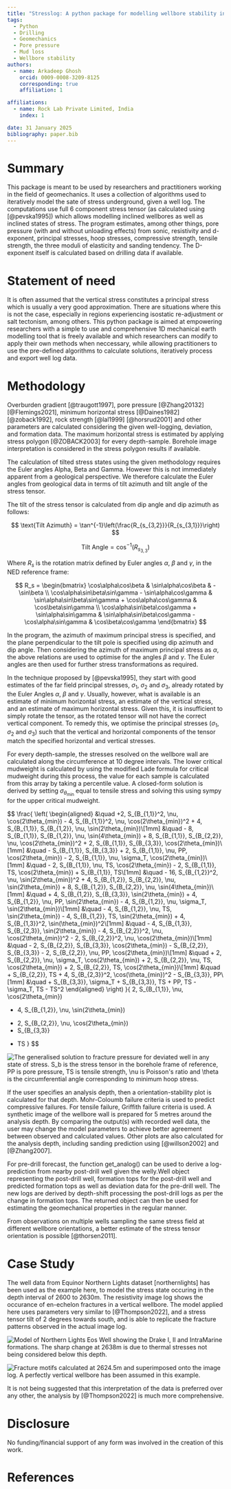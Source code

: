 ```yaml
---
title: "Stresslog: A python package for modelling wellbore stability in inclined stress states"
tags:
  - Python
  - Drilling
  - Geomechanics
  - Pore pressure
  - Mud loss
  - Wellbore stability
authors:
  - name: Arkadeep Ghosh
    orcid: 0009-0008-3209-8125
    corresponding: true
    affiliation: 1

affiliations:
  - name: Rock Lab Private Limited, India
    index: 1

date: 31 January 2025
bibliography: paper.bib
---
```


# Summary

This package is meant to be used by researchers and practitioners working in the field of geomechanics. It uses a collection of algorithms used to iteratively model the sate of stress underground, given a well log. The computations use full 6 component stress tensor (as calculated using [@pevska1995]) which allows modelling inclined wellbores as well as inclined states of stress. The program estimates, among other things, pore pressure (with and without unloading effects) from sonic, resistivity and d-exponent, principal stresses, hoop stresses, compressive strength, tensile strength, the three moduli of elasticity and sanding tendency. The D-exponent itself is calculated based on drilling data if available.

# Statement of need

It is often assumed that the vertical stress constitutes a principal stress which is usually a very good approximation. There are situations where this is not the case, especially in regions experiencing isostatic re-adjustment or salt tectonism, among others. This python package is aimed at empowering researchers with a simple to use and comprehensive 1D mechanical earth modelling tool that is freely available and which researchers can modify to apply their own methods when neccessary, while allowing practitioners to use the pre-defined algorithms to calculate solutions, iteratively process and export well log data.

# Methodology

Overburden gradient [@traugott1997], pore pressure [@Zhang20132] [@Flemings2021], minimum horizontal stress [@Daines1982] [@zoback1992], rock strength [@lal1999] [@horsrud2001] and other parameters are calculated considering the given well-logging, deviation, and formation data. The maximum horizontal stress is estimated by applying stress polygon [@ZOBACK2003] for every depth-sample. Borehole image interpretation is considered in the stress polygon results if available.

The calculation of tilted stress states using the given methodology requires the Euler angles Alpha, Beta and Gamma. However this is not immediately apparent from a geological perspective. We therefore calculate the Euler angles from geological data in terms of tilt azimuth and tilt angle of the stress tensor.

The tilt of the stress tensor is calculated from dip angle and dip azimuth as follows:

$$
\text{Tilt Azimuth} = \tan^{-1}\left(\frac{R_{s_{3,2}}}{R_{s_{3,1}}}\right)
$$

$$
\text{Tilt Angle} = \cos^{-1}(R_{s_{3,3}})
$$

Where $R_s$ is the rotation matrix defined by Euler angles $\alpha$, $\beta$ and $\gamma$, in the NED reference frame:

$$
R_s = \begin{bmatrix} 
\cos\alpha\cos\beta & \sin\alpha\cos\beta & -\sin\beta \\
\cos\alpha\sin\beta\sin\gamma - \sin\alpha\cos\gamma & \sin\alpha\sin\beta\sin\gamma + \cos\alpha\cos\gamma & \cos\beta\sin\gamma \\
\cos\alpha\sin\beta\cos\gamma + \sin\alpha\sin\gamma & \sin\alpha\sin\beta\cos\gamma - \cos\alpha\sin\gamma & \cos\beta\cos\gamma
\end{bmatrix}
$$

In the program, the azimuth of maximum principal stress is specified, and the plane perpendicular to the tilt pole is specified using dip azimuth and dip angle. Then considering the azimuth of maximum principal stress as $\alpha$, the above relations are used to optimise for the angles $\beta$ and $\gamma$. The Euler angles are then used for further stress transformations as required.

In the technique proposed by [@pevska1995], they start with good estimates of the far field principal stresses, $\sigma_1$, $\sigma_2$ and $\sigma_3$, already rotated by the Euler Angles $\alpha$, $\beta$ and $\gamma$. Usually, however, what is available is an estimate of minimum horizontal stress, an estimate of the vertical stress, and an estimate of maximum horizontal stress. Given this, it is insufficient to simply rotate the tensor, as the rotated tensor will not have the correct vertical component. To remedy this, we optimise the principal stresses ($\sigma_1$, $\sigma_2$ and $\sigma_3$) such that the vertical and horizontal components of the tensor match the specified horizontal and vertical stresses.

For every depth-sample, the stresses resolved on the wellbore wall are calculated along the circumference at 10 degree intervals. The lower critical mudweight is calculated by using the modified Lade formula for critical mudweight during this process, the value for each sample is calculated from this array by taking a percentile value. A closed-form solution is derived by setting $\sigma_{\theta_{\min}}$ equal to tensile stress and solving this using sympy for the upper critical mudweight.

$$
\frac{
  \left(
  \begin{aligned}
    &\quad +2\, S_{B_{1,1}}^2\, \nu\, \cos(2\theta_{min})
      - 4\, S_{B_{1,1}}^2\, \nu\, \cos(2\theta_{min})^2
      + 4\, S_{B_{1,1}}\, S_{B_{1,2}}\, \nu\, \sin(2\theta_{min})\\[1mm]
    &\quad - 8\, S_{B_{1,1}}\, S_{B_{1,2}}\, \nu\, \sin(4\theta_{min})
      + 8\, S_{B_{1,1}}\, S_{B_{2,2}}\, \nu\, \cos(2\theta_{min})^2
      + 2\, S_{B_{1,1}}\, S_{B_{3,3}}\, \cos(2\theta_{min})\\[1mm]
    &\quad - S_{B_{1,1}}\, S_{B_{3,3}}
      + 2\, S_{B_{1,1}}\, \nu\, PP\, \cos(2\theta_{min})
      - 2\, S_{B_{1,1}}\, \nu\, \sigma_T\, \cos(2\theta_{min})\\[1mm]
    &\quad - 2\, S_{B_{1,1}}\, \nu\, TS\, \cos(2\theta_{min})
      - 2\, S_{B_{1,1}}\, TS\, \cos(2\theta_{min})
      + S_{B_{1,1}}\, TS\\[1mm]
    &\quad - 16\, S_{B_{1,2}}^2\, \nu\, \sin(2\theta_{min})^2
      + 4\, S_{B_{1,2}}\, S_{B_{2,2}}\, \nu\, \sin(2\theta_{min})
      + 8\, S_{B_{1,2}}\, S_{B_{2,2}}\, \nu\, \sin(4\theta_{min})\\[1mm]
    &\quad + 4\, S_{B_{1,2}}\, S_{B_{3,3}}\, \sin(2\theta_{min})
      + 4\, S_{B_{1,2}}\, \nu\, PP\, \sin(2\theta_{min})
      - 4\, S_{B_{1,2}}\, \nu\, \sigma_T\, \sin(2\theta_{min})\\[1mm]
    &\quad - 4\, S_{B_{1,2}}\, \nu\, TS\, \sin(2\theta_{min})
      - 4\, S_{B_{1,2}}\, TS\, \sin(2\theta_{min})
      + 4\, S_{B_{1,3}}^2\, \sin(\theta_{min})^2\\[1mm]
    &\quad - 4\, S_{B_{1,3}}\, S_{B_{2,3}}\, \sin(2\theta_{min})
      - 4\, S_{B_{2,2}}^2\, \nu\, \cos(2\theta_{min})^2
      - 2\, S_{B_{2,2}}^2\, \nu\, \cos(2\theta_{min})\\[1mm]
    &\quad - 2\, S_{B_{2,2}}\, S_{B_{3,3}}\, \cos(2\theta_{min})
      - S_{B_{2,2}}\, S_{B_{3,3}}
      - 2\, S_{B_{2,2}}\, \nu\, PP\, \cos(2\theta_{min})\\[1mm]
    &\quad + 2\, S_{B_{2,2}}\, \nu\, \sigma_T\, \cos(2\theta_{min})
      + 2\, S_{B_{2,2}}\, \nu\, TS\, \cos(2\theta_{min})
      + 2\, S_{B_{2,2}}\, TS\, \cos(2\theta_{min})\\[1mm]
    &\quad + S_{B_{2,2}}\, TS
      + 4\, S_{B_{2,3}}^2\, \cos(\theta_{min})^2
      - S_{B_{3,3}}\, PP\\[1mm]
    &\quad + S_{B_{3,3}}\, \sigma_T
      + S_{B_{3,3}}\, TS
      + PP\, TS
      - \sigma_T\, TS
      - TS^2
  \end{aligned}
  \right)
}{
  2\, S_{B_{1,1}}\, \nu\, \cos(2\theta_{min})
  + 4\, S_{B_{1,2}}\, \nu\, \sin(2\theta_{min})
  - 2\, S_{B_{2,2}}\, \nu\, \cos(2\theta_{min})
  - S_{B_{3,3}}
  + TS
}
$$

![The generalised solution to fracture pressure for deviated well in any state of stress. $S_b$ is the stress tensor in the borehole frame of reference, PP is pore pressure, TS is tensile strength, $\nu$ is Poisson's ratio and $\theta$ is the circumferential angle corresponding to minimum hoop stress.](figures/equation.png)

If the user specifies an analysis depth, then a orientation-stability plot is calculated for that depth. Mohr-Coloumb failure criteria is used to predict compressive failures. For tensile failure, Griffith failure criteria is used. A synthetic image of the wellbore wall is prepared for 5 metres around the analysis depth. By comparing the output(s) with recorded well data, the user may change the model parameters to achieve better agreement between observed and calculated values. Other plots are also calculated for the analysis depth, including sanding prediction using [@willson2002] and [@Zhang2007].

For pre-drill forecast, the function get_analog() can be used to derive a log-prediction from nearby post-drill well given the welly.Well object representing the post-drill well, formation tops for the post-drill well and predicted formation tops as well as deviation data for the pre-drill well. The new logs are derived by depth-shift processing the post-drill logs as per the change in formation tops. The returned object can then be used for estimating the geomechanical properties in the regular manner.

From observations on multiple wells sampling the same stress field at different wellbore orientations, a better estimate of the stress tensor orientation is possible [@thorsen2011].

# Case Study

The well data from Equinor Northern Lights dataset [northernlights] has been used as the example here, to model the stress state occuring in the depth interval of 2600 to 2630m. The resistivity image log shows the occurance of en-echelon fractures in a vertical wellbore. The model applied here uses parameters very similar to [@Thompson2022], and a stress tensor tilt of 2 degrees towards south, and is able to replicate the fracture patterns observed in the actual image log.

![Model of Northern Lights Eos Well showing the Drake I, II and IntraMarine formations. The sharp change at 2638m is due to thermal stresses not being considered below this depth.](../Figures/WellPlot.png)

![Fracture motifs calculated at 2624.5m and superimposed onto the image log. A perfectly vertical wellbore has been assumed in this example.](../Figures/overlay.png)

It is not being suggested that this interpretation of the data is preferred over any other, the analysis by [@Thompson2022] is much more comprehensive.

# Disclosure
No funding/financial support of any form was involved in the creation of this work.

# References